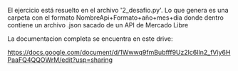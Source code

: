 El ejercicio está resuelto en el archivo '2_desafio.py'.
Lo que genera es una carpeta con el formato NombreApi+Formato+año+mes+dia
donde dentro contiene un archivo .json sacado de un API de Mercado Libre

La documentacion completa se encuentra en este drive:

https://docs.google.com/document/d/1Wwwq9fmBubfff9Uz2lc6Iln2_fViy6HPaaFQ4QQOWrM/edit?usp=sharing